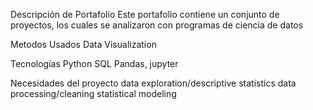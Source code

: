 Descripción de Portafolio
Este portafolio contiene un conjunto de proyectos, los cuales se analizaron con programas de ciencia de datos

Metodos Usados
Data Visualization

Tecnologías
Python
SQL
Pandas, jupyter

Necesidades del proyecto
data exploration/descriptive statistics
data processing/cleaning
statistical modeling
